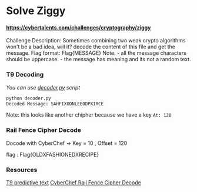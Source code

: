 # Solve Ziggy
#### https://cybertalents.com/challenges/cryptography/ziggy

Challenge Description:
Sometimes combining two weak crypto algorithms won't be a bad idea, will it? decode the content of this file and get the message. Flag format: Flag{MESSAGE} Note: - all the message characters should be uppercase. - the message has meaning and its not a random text.

### T9 Decoding 
*You can use [decoder.py](decoder.py) script*

```bash
python decoder.py 
Decoded Message: SAHFIXODNLEEODPXIRCE
```
Note: this looks like another chipher because we have a key `At: 120`

### Rail Fence Cipher Decode
Docode with CyberChef -> Key = 10 , Offset = 120

flag : Flag{OLDXFASHIONEDXRECIPE}

### Resources
[T9 predictive text](https://en.wikipedia.org/wiki/T9_(predictive_text))
[CyberChef Rail Fence Cipher Decode](https://gchq.github.io/CyberChef/#recipe=Rail_Fence_Cipher_Decode(10,120)&input=U0FIRklYT0ROTEVFT0RQWElSQ0U)